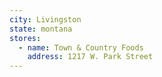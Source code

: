 ```yaml
---
city: Livingston
state: montana
stores:
  - name: Town & Country Foods
    address: 1217 W. Park Street
---
```

